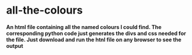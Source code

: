 # all-the-colours
<h4> An html file containing all the named colours I could find. The corresponding python code just generates the divs and css needed for the file. Just download and run the htnl file on any browser to see the output</h4>
